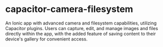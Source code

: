 # capacitor-camera-filesystem
An Ionic app with advanced camera and filesystem capabilities, utilizing Capacitor plugins. Users can capture, edit, and manage images and files directly within the app, with the added feature of saving content to their device's gallery for convenient access.
